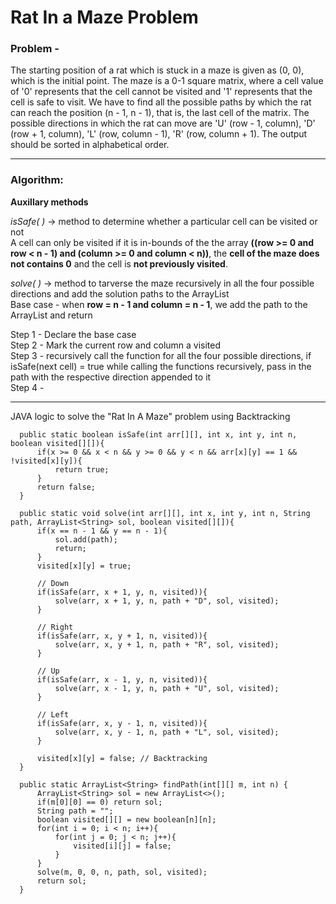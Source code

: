 # Rat In a Maze Problem

### Problem - 
The starting position of a rat which is stuck in a maze is given as (0, 0), which is the initial point. The maze is a 0-1 square matrix, where a cell value of '0' represents that the cell cannot be visited and '1' represents that the cell is safe to visit. We have to find all the possible paths by which the rat can reach the position (n - 1, n - 1), that is, the last cell of the matrix. The possible directions in which the rat can move are 'U' (row - 1, column), 'D' (row + 1, column), 'L' (row, column - 1), 'R' (row, column + 1). The output should be sorted in alphabetical order.

---

### Algorithm: 

**Auxillary methods**

*isSafe( )* &rarr; method to determine whether a particular cell can be visited or not
             <br/> A cell can only be visited if it is in-bounds of the the array __((row >= 0 and row < n - 1) and (column >= 0 and column < n))__,
                     the __cell of the maze does not contains 0__ and the cell is __not previously visited__.

*solve( )* &rarr; method to tarverse the maze recursively in all the four possible directions and add the solution paths to the ArrayList
             <br/>Base case - when __row = n - 1 and column = n - 1__, we add the path to the ArrayList and return



Step 1 - Declare the base case <br/>
Step 2 - Mark the current row and column a visited <br/>
Step 3 - recursively call the function for all the four possible directions, if isSafe(next cell) = true
         while calling the functions recursively, pass in the path with the respective direction appended to it <br/>
Step 4 - 
 
---

JAVA logic to solve the "Rat In A Maze" problem using Backtracking



```
  public static boolean isSafe(int arr[][], int x, int y, int n, boolean visited[][]){
      if(x >= 0 && x < n && y >= 0 && y < n && arr[x][y] == 1 && !visited[x][y]){
          return true;
      }
      return false;
  }

  public static void solve(int arr[][], int x, int y, int n, String path, ArrayList<String> sol, boolean visited[][]){
      if(x == n - 1 && y == n - 1){
          sol.add(path);
          return;
      }
      visited[x][y] = true;
      
      // Down
      if(isSafe(arr, x + 1, y, n, visited)){
          solve(arr, x + 1, y, n, path + "D", sol, visited);
      }    
      
      // Right
      if(isSafe(arr, x, y + 1, n, visited)){
          solve(arr, x, y + 1, n, path + "R", sol, visited);
      }      
      
      // Up
      if(isSafe(arr, x - 1, y, n, visited)){
          solve(arr, x - 1, y, n, path + "U", sol, visited);
      }
      
      // Left
      if(isSafe(arr, x, y - 1, n, visited)){
          solve(arr, x, y - 1, n, path + "L", sol, visited);
      }
      
      visited[x][y] = false; // Backtracking
  }

  public static ArrayList<String> findPath(int[][] m, int n) {
      ArrayList<String> sol = new ArrayList<>();
      if(m[0][0] == 0) return sol;
      String path = "";
      boolean visited[][] = new boolean[n][n];
      for(int i = 0; i < n; i++){
          for(int j = 0; j < n; j++){
              visited[i][j] = false;
          }
      }
      solve(m, 0, 0, n, path, sol, visited);
      return sol;
  }
  ```
